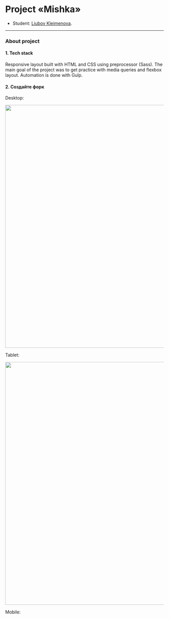 # Project «Mishka»

* Student: [Liubov Kleimenova](https://up.htmlacademy.ru/adaptive/16/user/894043).

---

### About project

#### 1. Tech stack

Responsive layout built with HTML and CSS using preprocessor (Sass). The main goal of the project was to get practice with media queries and flexbox layout. Automation is done with Gulp.

#### 2. Создайте форк

Desktop:

<img width="769" alt="" src="https://cloud.githubusercontent.com/assets/10909/15455590/09e03f32-206a-11e6-9dc8-32d4c11edc90.png">

Tablet:

<img width="769" alt="" src="https://cloud.githubusercontent.com/assets/10909/15455592/0a060884-206a-11e6-863d-531a4023ac2e.png">

Mobile:
